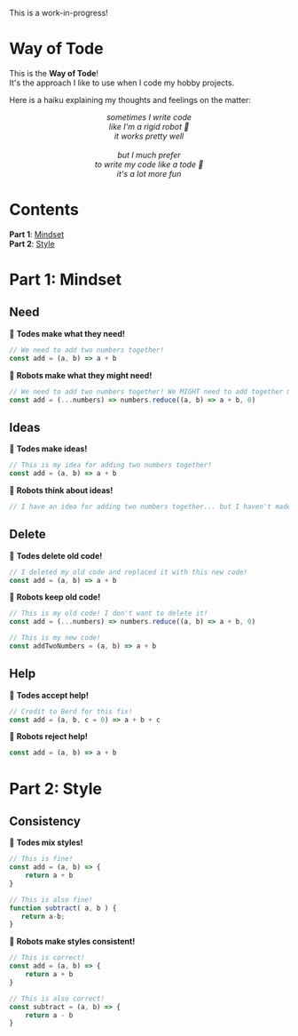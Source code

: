 This is a work-in-progress!

# Way of Tode

This is the **Way of Tode**!<br>
It's the approach I like to use when I code my hobby projects.<br>

Here is a haiku explaining my thoughts and feelings on the matter:
<p align="center">
	<i>sometimes I write code<br>
	like I'm a rigid robot 🤖<br>
	it works pretty well<br>
<br>
	but I much prefer<br>
	to write my code like a tode 🐸<br>
	it's a lot more fun<br></i>
</p>

# Contents 
**Part 1**: [Mindset](#part-1-mindset)<br>
**Part 2**: [Style](#part-2-style)<br>

# Part 1: Mindset
## Need
🐸 **Todes make what they need!**
```js
// We need to add two numbers together!
const add = (a, b) => a + b
```

🤖 <b>Robots make what they might need!</b><br>
```js
// We need to add two numbers together! We MIGHT need to add together more than two numbers!
const add = (...numbers) => numbers.reduce((a, b) => a + b, 0)
```
	
## Ideas
🐸 **Todes make ideas!**<br>
```js
// This is my idea for adding two numbers together!
const add = (a, b) => a + b
```

🤖 **Robots think about ideas!**<br>
```js
// I have an idea for adding two numbers together... but I haven't made it yet!
```

## Delete
🐸 **Todes delete old code!**<br>
```js
// I deleted my old code and replaced it with this new code!
const add = (a, b) => a + b
```

🤖 **Robots keep old code!**<br>
```js
// This is my old code! I don't want to delete it!
const add = (...numbers) => numbers.reduce((a, b) => a + b, 0)

// This is my new code!
const addTwoNumbers = (a, b) => a + b
```

## Help
🐸 **Todes accept help!**<br>
```js
// Credit to Berd for this fix!
const add = (a, b, c = 0) => a + b + c
```

🤖 **Robots reject help!**<br>
```js
const add = (a, b) => a + b
```

# Part 2: Style
## Consistency
🐸 **Todes mix styles!**<br>
```js
// This is fine!
const add = (a, b) => {
	return a + b
}

// This is also fine!
function subtract( a, b ) {
   return a-b;
}
```

🤖 **Robots make styles consistent!**<br>
```js
// This is correct!
const add = (a, b) => {
	return a + b
}

// This is also correct!
const subtract = (a, b) => {
	return a - b
}
```
